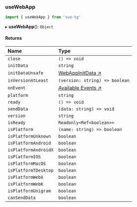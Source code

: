 ### useWebApp

```ts
import { useWebApp } from 'vue-tg'
```

▸ **useWebApp**(): `Object`

#### Returns

| Name                                                    | Type                                                                                        |
| :------------------------------------------------------ | :------------------------------------------------------------------------------------------ |
| `close`                                                 | `() => void`                                                                                |
| `initData`                                              | `string`                                                                                    |
| `initDataUnsafe`                                        | [WebAppInitData ↗](https://core.telegram.org/bots/webapps#webappinitdata)                   |
| `isVersionAtLeast`                                      | `(version: string) => boolean`                                                              |
| `onEvent`                                               | [Available Events ↗](https://core.telegram.org/bots/webapps#events-available-for-mini-apps) |
| `platform`                                              | `string`                                                                                    |
| `ready`                                                 | `() => void`                                                                                |
| `sendData`                                              | `(data: string) => void`                                                                    |
| `version`                                               | `string`                                                                                    |
| `isReady` <Badge type="tip" text="custom" />            | `Readonly<Ref<boolean>>`                                                                    |
| `isPlatform` <Badge type="tip" text="custom" />         | `(name: string) => boolean`                                                                 |
| `isPlatformUnknown` <Badge type="tip" text="custom" />  | `boolean`                                                                                   |
| `isPlatformAndroid` <Badge type="tip" text="custom" />  | `boolean`                                                                                   |
| `isPlatformAndroidX` <Badge type="tip" text="custom" /> | `boolean`                                                                                   |
| `isPlatformIOS` <Badge type="tip" text="custom" />      | `boolean`                                                                                   |
| `isPlatformMacOS` <Badge type="tip" text="custom" />    | `boolean`                                                                                   |
| `isPlatformTDesktop` <Badge type="tip" text="custom" /> | `boolean`                                                                                   |
| `isPlatformWebA` <Badge type="tip" text="custom" />     | `boolean`                                                                                   |
| `isPlatformWebK` <Badge type="tip" text="custom" />     | `boolean`                                                                                   |
| `isPlatformUnigram` <Badge type="tip" text="custom" />  | `boolean`                                                                                   |
| `canSendData` <Badge type="tip" text="custom" />        | `boolean`                                                                                   |
